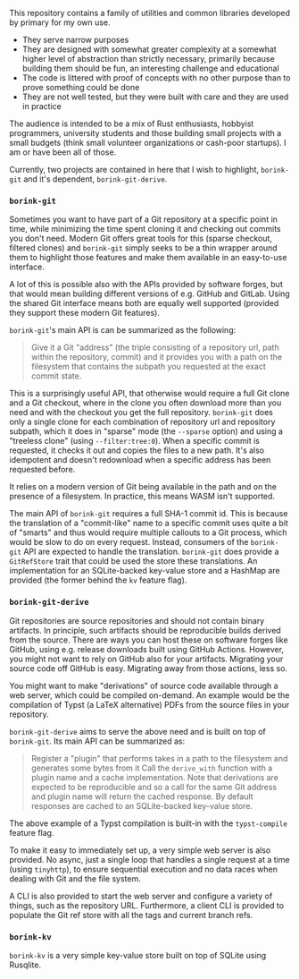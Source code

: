 This repository contains a family of utilities and common libraries developed by primary for my own use.

- They serve narrow purposes
- They are designed with somewhat greater complexity at a somewhat higher level of abstraction than strictly necessary, primarily because building them should be fun, an interesting challenge and educational
- The code is littered with proof of concepts with no other purpose than to prove something could be done
- They are not well tested, but they were built with care and they are used in practice

The audience is intended to be a mix of Rust enthusiasts, hobbyist programmers, university students and those building small projects with a small budgets (think small volunteer organizations or cash-poor startups). I am or have been all of those.

Currently, two projects are contained in here that I wish to highlight, `borink-git` and it's dependent, `borink-git-derive`.

### `borink-git`

Sometimes you want to have part of a Git repository at a specific point in time, while minimizing the time spent cloning it and checking out commits you don't need. Modern Git offers great tools for this (sparse checkout, filtered clones) and `borink-git` simply seeks to be a thin wrapper around them to highlight those features and make them available in an easy-to-use interface. 

A lot of this is possible also with the APIs provided by software forges, but that would mean building different versions of e.g. GitHub and GitLab. Using the shared Git interface means both are equally well supported (provided they support these modern Git features). 

`borink-git`'s main API is can be summarized as the following:

> Give it a Git "address" (the triple consisting of a repository url, path within the repository, commit) and it provides you with a path on the filesystem that contains the subpath you requested at the exact commit state. 

This is a surprisingly useful API, that otherwise would require a full Git clone and a Git checkout, where in the clone you often download more than you need and with the checkout you get the full repository. `borink-git` does only a single clone for each combination of repository url and repository subpath, which it does in "sparse" mode (the `--sparse` option) and using a "treeless clone" (using `--filter:tree:0`). When a specific commit is requested, it checks it out and copies the files to a new path. It's also idempotent and doesn't redownload when a specific address has been requested before.

It relies on a modern version of Git being available in the path and on the presence of a filesystem. In practice, this means WASM isn't supported.

The main API of `borink-git` requires a full SHA-1 commit id. This is because the translation of a "commit-like" name to a specific commit uses quite a bit of "smarts" and thus would require multiple callouts to a Git process, which would be slow to do on every request. Instead, consumers of the `borink-git` API are expected to handle the translation. `borink-git` does provide a `GitRefStore` trait that could be used the store these translations. An implementation for an SQLite-backed key-value store and a HashMap are provided (the former behind the `kv` feature flag).

### `borink-git-derive`

Git repositories are source repositories and should not contain binary artifacts. In principle, such artifacts should be reproducible builds derived from the source. There are ways you can host these on software forges like GitHub, using e.g. release downloads built using GitHub Actions. However, you might not want to rely on GitHub also for your artifacts. Migrating your source code off GitHub is easy. Migrating away from those actions, less so. 

You might want to make "derivations" of source code available through a web server, which could be compiled on-demand. An example would be the compilation of Typst (a LaTeX alternative) PDFs from the source files in your repository. 

`borink-git-derive` aims to serve the above need and is built on top of `borink-git`. Its main API can be summarized as:

> Register a "plugin" that performs takes in a path to the filesystem and generates some bytes from it
> Call the `derive_with` function with a plugin name and a cache implementation. Note that derivations are expected to be reproducible and so a call for the same Git address and plugin name will return the cached response. By default responses are cached to an SQLite-backed key-value store.

The above example of a Typst compilation is built-in with the `typst-compile` feature flag.

To make it easy to immediately set up, a very simple web server is also provided. No async, just a single loop that handles a single request at a time (using `tinyhttp`), to ensure sequential execution and no data races when dealing with Git and the file system.

A CLI is also provided to start the web server and configure a variety of things, such as the repository URL. Furthermore, a client CLI is provided to populate the Git ref store with all the tags and current branch refs.

### `borink-kv`

`borink-kv` is a very simple key-value store built on top of SQLite using Rusqlite.